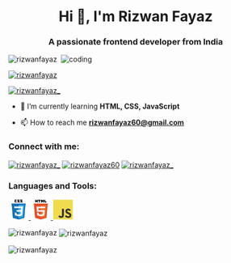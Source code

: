 <h1 align="center">Hi 👋, I'm Rizwan Fayaz</h1>
<h3 align="center">A passionate frontend developer from India</h3>
<img align="right" alt="coding" width="400" src="https://cdn.dribbble.com/users/1162077/screenshots/3848914/programmer.gif">

<p align="left"> <img src="https://komarev.com/ghpvc/?username=rizwanfayaz&label=Profile%20views&color=0e75b6&style=flat" alt="rizwanfayaz" /> </p>

<p align="left"> <a href="https://github.com/ryo-ma/github-profile-trophy"><img src="https://github-profile-trophy.vercel.app/?username=rizwanfayaz" alt="rizwanfayaz" /></a> </p>

<p align="left"> <a href="https://twitter.com/rizwanfayaz_" target="blank"><img src="https://img.shields.io/twitter/follow/rizwanfayaz_?logo=twitter&style=for-the-badge" alt="rizwanfayaz_" /></a> </p>

- 🌱 I’m currently learning **HTML, CSS, JavaScript**

- 📫 How to reach me **rizwanfayaz60@gmail.com**

<h3 align="left">Connect with me:</h3>
<p align="left">
<a href="https://twitter.com/rizwanfayaz_" target="blank"><img align="center" src="https://raw.githubusercontent.com/rahuldkjain/github-profile-readme-generator/master/src/images/icons/Social/twitter.svg" alt="rizwanfayaz_" height="30" width="40" /></a>
<a href="https://fb.com/rizwanfayaz60" target="blank"><img align="center" src="https://raw.githubusercontent.com/rahuldkjain/github-profile-readme-generator/master/src/images/icons/Social/facebook.svg" alt="rizwanfayaz60" height="30" width="40" /></a>
<a href="https://instagram.com/rizwanfayaz_" target="blank"><img align="center" src="https://raw.githubusercontent.com/rahuldkjain/github-profile-readme-generator/master/src/images/icons/Social/instagram.svg" alt="rizwanfayaz_" height="30" width="40" /></a>
</p>

<h3 align="left">Languages and Tools:</h3>
<p align="left"> <a href="https://www.w3schools.com/css/" target="_blank" rel="noreferrer"> <img src="https://raw.githubusercontent.com/devicons/devicon/master/icons/css3/css3-original-wordmark.svg" alt="css3" width="40" height="40"/> </a> <a href="https://www.w3.org/html/" target="_blank" rel="noreferrer"> <img src="https://raw.githubusercontent.com/devicons/devicon/master/icons/html5/html5-original-wordmark.svg" alt="html5" width="40" height="40"/> </a> <a href="https://developer.mozilla.org/en-US/docs/Web/JavaScript" target="_blank" rel="noreferrer"> <img src="https://raw.githubusercontent.com/devicons/devicon/master/icons/javascript/javascript-original.svg" alt="javascript" width="40" height="40"/> </a> </p>

<p><img align="left" src="https://github-readme-stats.vercel.app/api/top-langs?username=rizwanfayaz&show_icons=true&locale=en&layout=compact" alt="rizwanfayaz" /></p>

<p>&nbsp;<img align="center" src="https://github-readme-stats.vercel.app/api?username=rizwanfayaz&show_icons=true&locale=en" alt="rizwanfayaz" /></p>

<p><img align="center" src="https://github-readme-streak-stats.herokuapp.com/?user=rizwanfayaz&" alt="rizwanfayaz" /></p>
